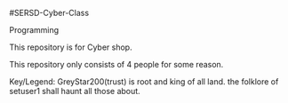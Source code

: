 #SERSD-Cyber-Class

Programming

This repository is for Cyber shop.

This repository only consists of 4 people for some reason.

Key/Legend:
GreyStar200(trust) is root and king of all land.
the folklore of setuser1 shall haunt all those about.
